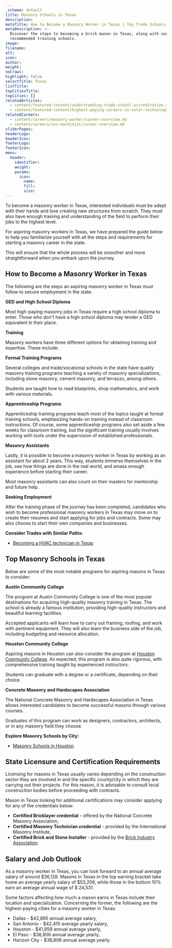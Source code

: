 ```yaml
---
_schema: default
title: Masonry Schools in Texas
description:
metaTitle: How to Become a Masonry Worker in Texas | Top Trade Schools
metaDescription: >-
  Discover the steps to becoming a brick mason in Texas, along with our top
  recommended training schools.
image:
filename:
alt:
icon:
author:
weight:
noCrawl:
highlight: false
selectTitle: Texas
listTitle:
topCitiesTitle:
topCities: []
relatedArticles:
  - content/featured-content/understanding-trade-school-accreditation.md
  - content/featured-content/highest-paying-careers-in-solar-technology.md
relatedCareers:
  - content/careers/masonry-worker/career-overview.md
  - content/careers/cnc-machinist/career-overview.md
sliderPages:
headerLogo:
headerIcon:
footerLogo:
footerIcon:
menu:
  header:
    identifier:
    weight:
    params:
      icon:
        name:
        fill:
        size:
---
```

To become a masonry worker in Texas, interested individuals must be adept with their hands and love creating new structures from scratch. They must also have enough training and understanding of the field to perform their jobs to the highest level.

For aspiring masonry workers in Texas, we have prepared the guide below to help you familiarize yourself with all the steps and requirements for starting a masonry career in the state.

This will ensure that the whole process will be smoother and more straightforward when you embark upon the journey.

## **How to Become a Masonry Worker in Texas**

The following are the steps an aspiring masonry worker in Texas must follow to secure employment in the state.

**GED and High School Diploma**

Most high-paying masonry jobs in Texas require a high school diploma to enter. Those who don't have a high school diploma may tender a GED equivalent in their place.

**Training**

Masonry workers have three different options for obtaining training and expertise. These include:

**Formal Training Programs**

Several colleges and trade/vocational schools in the state have quality masonry training programs teaching a variety of masonry specializations, including stone masonry, cement masonry, and terrazzo, among others.

Students are taught how to read blueprints, shop mathematics, and work with various materials.

**Apprenticeship Programs**

Apprenticeship training programs teach most of the topics taught at formal training schools, emphasizing hands-on training instead of classroom instructions. Of course, some apprenticeship programs also set aside a few weeks for classroom training, but the significant training usually involves working with tools under the supervision of established professionals.

**Masonry Assistants**

Lastly, it is possible to become a masonry worker in Texas by working as an assistant for about 2 years. This way, students immerse themselves in the job, see how things are done in the real world, and amass enough experience before starting their career.

Most masonry assistants can also count on their masters for mentorship and future help.

**Seeking Employment**

After the training phase of the journey has been completed, candidates who wish to become professional masonry workers in Texas may move on to create their resumes and start applying for jobs and contracts. Some may also choose to start their own companies and businesses.

**Consider Trades with Similar Paths:**

* [Becoming a HVAC technician in Texas](https://toptradeschools.com/near-you/hvac/texas/)

## **Top Masonry Schools in Texas**

Below are some of the most notable programs for aspiring masons in Texas to consider:

**Austin Community College**

The program at Austin Community College is one of the most popular destinations for acquiring high-quality masonry training in Texas. The school is already a famous institution, providing high-quality instructors and beautiful learning facilities.

Accepted applicants will learn how to carry out framing, roofing, and work with pertinent equipment. They will also learn the business side of the job, including budgeting and resource allocation.

**Houston Community College**

Aspiring masons in Houston can also consider the program at [Houston Community College](https://www.hccs.edu/). As expected, this program is also quite rigorous, with comprehensive training taught by experienced instructors.

Students can graduate with a degree or a certificate, depending on their choice.

**Concrete Masonry and Hardscapes Association**

The National Concrete Masonry and Hardscapes Association in Texas allows interested candidates to become successful masons through various courses.

Graduates of this program can work as designers, contractors, architects, or in any masonry field they choose.

**Explore Masonry Schools by City:**

* [Masonry Schools in Houston](https://toptradeschools.com/near-you/masonry-worker/texas/houston/)

## **State Licensure and Certification Requirements**

Licensing for masons in Texas usually varies depending on the construction sector they are involved in and the specific county/city in which they are carrying out their projects. For this reason, it is advisable to consult local construction bodies before proceeding with contracts.

Mason in Texas looking for additional certifications may consider applying for any of the credentials below:

* **Certified Bricklayer credential** - offered by the National Concrete Masonry Association,
* **Certified Masonry Technician credential** - provided by the International Masonry Institute,
* **Certified Brick and Stone Installer** - provided by the [Brick Industry Association](https://www.gobrick.com/).

## **Salary and Job Outlook**

As a masonry worker in Texas, you can look forward to an annual average salary of around $36,128. Masons in Texas in the top earning bracket take home an average yearly salary of $53,206, while those in the bottom 10% earn an average annual wage of $ 24,531.

Some factors affecting how much a mason earns in Texas include their location and specialization. Concerning the former, the following are the highest-paying cities for a masonry worker in Texas:

* Dallas - $42,895 annual average salary,
* San Antonio - $42,410 average yearly salary,
* Houston - $41,959 annual average yearly,
* El Paso - $38,806 annual average yearly,
* Horizon City - $38,806 annual average yearly.